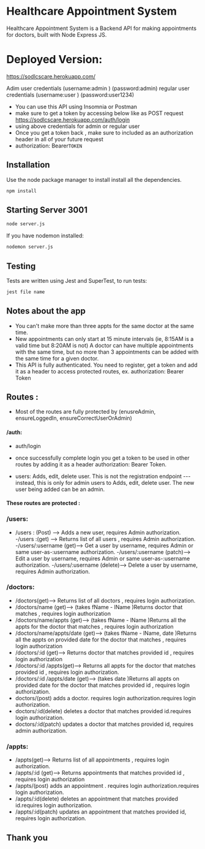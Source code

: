 # Healthcare Appointment System 

Healthcare Appointment System is a Backend API for making appointments for doctors, built with Node Express JS.


# Deployed Version: 
https://sodlcscare.herokuapp.com/

Adim user credentials (username:admin ) (password:admin)
regular user credentials (username:user ) (password:user1234)

- You can use this API using Insomnia or Postman
- make sure to get a token by accessing below like as POST request
   https://sodlcscare.herokuapp.com/auth/login
- using above credentials for admin or regular user
- Once you get a token back , make sure to included as an authorization header in all of your future request
- authorization: Bearer`TOKEN`


## Installation

Use the node package manager to install install all the dependencies.

```bash
npm install
```
## Starting Server 3001

```bash
node server.js
``` 
If you have nodemon installed:
```bash
nodemon server.js
``` 
## Testing
Tests are written using Jest and SuperTest, to run tests:

```bash
jest file name
``` 
## Notes about the app
- You can't make more than three appts for the same doctor at the same time.
- New appointments can only start at 15 minute intervals (ie, 8:15AM is a valid time
but 8:20AM is not)
A doctor can have multiple appointments with the same time, but no more than 3
appointments can be added with the same time for a given doctor.
- This API is fully authenticated. You need to register, get a token and add it as a header to access protected routes, ex. authorization: Bearer Token
## Routes : 
- Most of the routes are fully protected by (enusreAdmin, ensureLoggedIn, ensureCorrectUserOrAdmin)
#### /auth: 
- auth/login
* once successfully complete login you get a token to be used in other routes by adding it as a header authorization: Bearer Token.
- users: Adds, edit, delete user. This is not the registration endpoint --- instead, this is
 only for admin users to Adds, edit, delete user. The new user being added can be an admin.
#### These routes are protected :
### /users:
- /users : (Post) --> Adds a new user, requires Admin authorization.
-/users :(get) --> Returns list of all users , requires Admin authorization.
-/users/:username (get)--> Get a user by username, requires Admin or same user-as-:username authorization.
-/users/:username (patch)--> Edit a user by username, requires Admin or same user-as-:username authorization.
-/users/:username (delete)--> Delete a user by username, requires Admin authorization.
### /doctors:
- /doctors(get)--> Returns list of all doctors , requires login authorization.
- /doctors/name (get)--> (takes fName - lName )Returns doctor that matches , requires login authorization
- /doctors/name/appts (get)--> (takes fName - lName )Returns all the appts for the doctor that matches , requires login authorization
- /doctors/name/appts/date (get)--> (takes fName - lName, date )Returns all the appts on provided date for the doctor that matches , requires login authorization
- /doctors/:id (get)--> Returns doctor that matches provided id , requires login authorization
- /doctors/:id /appts(get)--> Returns all appts for the doctor that matches provided id , requires login authorization.
- /doctors/:id /appts/date (get)--> (takes date )Returns all appts on provided date for the doctor that matches provided id , requires login authorization.
- doctors/(post) adds a doctor. requires login authorization.requires login authorization.
- doctors/:id(delete) deletes a doctor that matches provided id.requires login authorization.
- doctors/:id(patch) updates a doctor that matches provided id, requires admin authorization.

### /appts:

- /appts(get)--> Returns list of all appointments , requires login authorization.
- /appts/:id (get)--> Returns appointments that matches provided id , requires login authorization
- /appts/(post) adds an appointment . requires login authorization.requires login authorization.
- /appts/:id(delete) deletes an appointment that matches provided id.requires login authorization.
- /appts/:id(patch) updates an appointment that matches provided id, requires login authorization.

## Thank you